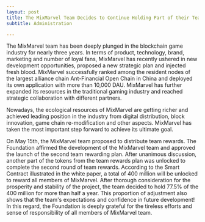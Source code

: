 ```yaml
---
layout: post
title: The MixMarvel Team Decides to Continue Holding Part of their Team Rewards
subtitle: Administration

---
```


The MixMarvel team has been deeply plunged in the blockchain game industry for nearly three years. In terms of product, technology, brand, marketing and number of loyal fans, MixMarvel has recently ushered in new development opportunities, proposed a new strategic plan and injected fresh blood. MixMarvel successfully ranked among the resident nodes of the largest alliance chain Ant-Financial Open Chain in China and deployed its own application with more than 10,000 DAU. MixMarvel has further expanded its resources in the traditional gaming industry and reached strategic collaboration with different partners.

 

Nowadays, the ecological resources of MixMarvel are getting richer and achieved leading position in the industry from digital distribution, block innovation, game chain re-modification and other aspects. MixMarvel has taken the most important step forward to achieve its ultimate goal. 

 

On May 15th, the MixMarvel team proposed to distribute team rewards. The Foundation affirmed the development of the MixMarvel team and approved the launch of the second team rewarding plan. After unanimous discussion, another part of the tokens from the team rewards plan was unlocked to complete the second round of team rewards. According to the Smart Contract illustrated in the white paper, a total of 400 million will be unlocked to reward all members of MixMarvel. After thorough consideration for the prosperity and stability of the project, the team decided to hold 77.5% of the 400 million for more than half a year. This proportion of adjustment also shows that the team's expectations and confidence in future development! In this regard, the Foundation is deeply grateful for the tireless efforts and sense of responsibility of all members of MixMarvel team. 

 